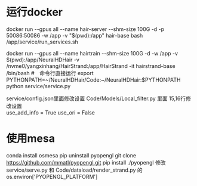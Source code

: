 # 运行docker
docker run --gpus all --name hair-server --shm-size 100G -d  -p 50086:50086 -w /app -v "$(pwd):/app" hair-base    bash /app/service/run_services.sh

docker run --gpus all --name hairtrain --shm-size 100G -d -w /app -v $(pwd):/app/NeuralHDHair -v /nvme0/yangxinhang/HairStrand:/app/HairStrand -it hairstrand-base   /bin/bash
#　命令行直接运行
export PYTHONPATH=~/NeuralHDHair/Code:~/NeuralHDHair:$PYTHONPATH
python service/service.py

service/config.json里面修改设置
Code/Models/Local_filter.py 里面    15,16行修改设置    
use_add_info = True
use_ori = False
# 使用mesa
conda install osmesa
pip uninstall pyopengl
git clone https://github.com/mmatl/pyopengl.git
pip install ./pyopengl
修改 service/serve.py 和 Code/dataload/render_strand.py 的os.environ['PYOPENGL_PLATFORM']